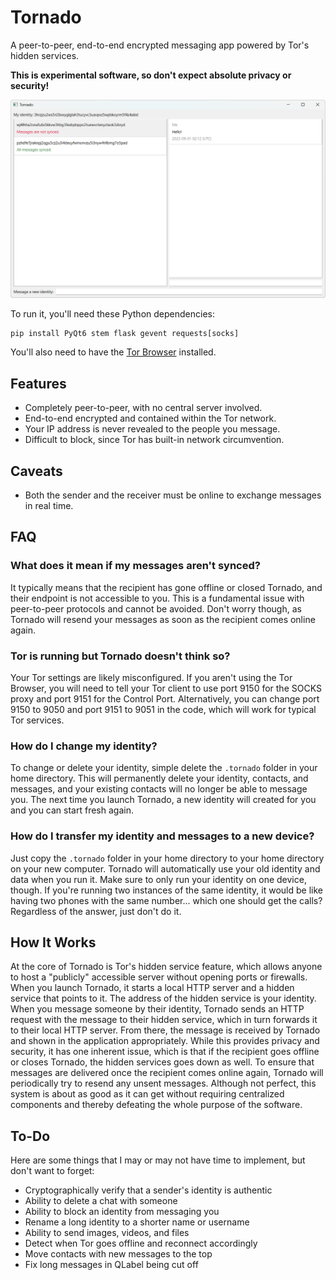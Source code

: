 # Tornado
A peer-to-peer, end-to-end encrypted messaging app powered by Tor's hidden services.

**This is experimental software, so don't expect absolute privacy or security!**

<img src="screenshot.png" width="600">

To run it, you'll need these Python dependencies:
```
pip install PyQt6 stem flask gevent requests[socks]
```
You'll also need to have the [Tor Browser](https://www.torproject.org/download/) installed.

## Features
<ul>
	<li>Completely peer-to-peer, with no central server involved.</li>
	<li>End-to-end encrypted and contained within the Tor network.</li>
	<li>Your IP address is never revealed to the people you message.</li>
	<li>Difficult to block, since Tor has built-in network circumvention.</li>
</ul>

## Caveats
<ul>
	<li>Both the sender and the receiver must be online to exchange messages in real time.</li>
</ul>

## FAQ
### What does it mean if my messages aren't synced?
It typically means that the recipient has gone offline or closed Tornado, and their endpoint is not accessible to you. This is a fundamental issue with peer-to-peer protocols and cannot be avoided. Don't worry though, as Tornado will resend your messages as soon as the recipient comes online again.

### Tor is running but Tornado doesn't think so?
Your Tor settings are likely misconfigured. If you aren't using the Tor Browser, you will need to tell your Tor client to use port 9150 for the SOCKS proxy and port 9151 for the Control Port. Alternatively, you can change port 9150 to 9050 and port 9151 to 9051 in the code, which will work for typical Tor services.

### How do I change my identity?
To change or delete your identity, simple delete the `.tornado` folder in your home directory. This will permanently delete your identity, contacts, and messages, and your existing contacts will no longer be able to message you. The next time you launch Tornado, a new identity will created for you and you can start fresh again.

### How do I transfer my identity and messages to a new device?
Just copy the `.tornado` folder in your home directory to your home directory on your new computer. Tornado will automatically use your old identity and data when you run it. Make sure to only run your identity on one device, though. If you're running two instances of the same identity, it would be like having two phones with the same number... which one should get the calls? Regardless of the answer, just don't do it.

## How It Works
At the core of Tornado is Tor's hidden service feature, which allows anyone to host a "publicly" accessible server without opening ports or firewalls. When you launch Tornado, it starts a local HTTP server and a hidden service that points to it. The address of the hidden service is your identity. When you message someone by their identity, Tornado sends an HTTP request with the message to their hidden service, which in turn forwards it to their local HTTP server. From there, the message is received by Tornado and shown in the application appropriately. While this provides privacy and security, it has one inherent issue, which is that if the recipient goes offline or closes Tornado, the hidden services goes down as well. To ensure that messages are delivered once the recipient comes online again, Tornado will periodically try to resend any unsent messages. Although not perfect, this system is about as good as it can get without requiring centralized components and thereby defeating the whole purpose of the software.

## To-Do
Here are some things that I may or may not have time to implement, but don't want to forget:
<ul>
	<li>Cryptographically verify that a sender's identity is authentic</li>
	<li>Ability to delete a chat with someone</li>
	<li>Ability to block an identity from messaging you</li>
	<li>Rename a long identity to a shorter name or username</li>
	<li>Ability to send images, videos, and files</li>
	<li>Detect when Tor goes offline and reconnect accordingly</li>
	<li>Move contacts with new messages to the top</li>
	<li>Fix long messages in QLabel being cut off</li>
</ul>
